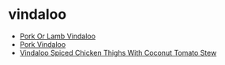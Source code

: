 # vindaloo

 * [Pork Or Lamb Vindaloo](index/p/pork-or-lamb-vindaloo.json)
 * [Pork Vindaloo](index/p/pork-vindaloo.json)
 * [Vindaloo Spiced Chicken Thighs With Coconut Tomato Stew](index/v/vindaloo-spiced-chicken-thighs-with-coconut-tomato-stew.json)
